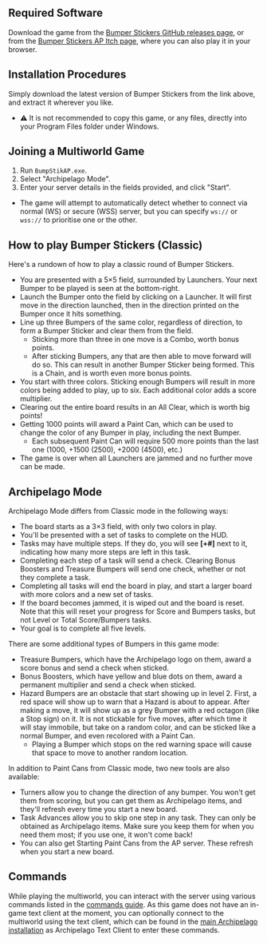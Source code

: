 ## Required Software

Download the game from the [Bumper Stickers GitHub releases page](https://github.com/FelicitusNeko/FlixelBumpStik/releases), or from the [Bumper Stickers AP Itch page](https://kewliomzx.itch.io/bumpstik-ap), where you can also play it in your browser.

## Installation Procedures

Simply download the latest version of Bumper Stickers from the link above, and extract it wherever you like.

- ⚠️ It is not recommended to copy this game, or any files, directly into your Program Files folder under Windows.

## Joining a Multiworld Game

1. Run `BumpStikAP.exe`.
2. Select "Archipelago Mode".
3. Enter your server details in the fields provided, and click "Start".
  - The game will attempt to automatically detect whether to connect via normal (WS) or secure (WSS) server, but you can specify `ws://` or `wss://` to prioritise one or the other.

## How to play Bumper Stickers (Classic)

Here's a rundown of how to play a classic round of Bumper Stickers.
- You are presented with a 5×5 field, surrounded by Launchers. Your next Bumper to be played is seen at the bottom-right.
- Launch the Bumper onto the field by clicking on a Launcher. It will first move in the direction launched, then in the direction printed on the Bumper once it hits something.
- Line up three Bumpers of the same color, regardless of direction, to form a Bumper Sticker and clear them from the field.
  - Sticking more than three in one move is a Combo, worth bonus points.
  - After sticking Bumpers, any that are then able to move forward will do so. This can result in another Bumper Sticker being formed. This is a Chain, and is worth even more bonus points.
- You start with three colors. Sticking enough Bumpers will result in more colors being added to play, up to six. Each additional color adds a score multiplier.
- Clearing out the entire board results in an All Clear, which is worth big points!
- Getting 1000 points will award a Paint Can, which can be used to change the color of any Bumper in play, including the next Bumper.
  - Each subsequent Paint Can will require 500 more points than the last one (1000, +1500 (2500), +2000 (4500), etc.)
- The game is over when all Launchers are jammed and no further move can be made.

## Archipelago Mode

Archipelago Mode differs from Classic mode in the following ways:
- The board starts as a 3×3 field, with only two colors in play.
- You'll be presented with a set of tasks to complete on the HUD.
- Tasks may have multiple steps. If they do, you will see **[+#]** next to it, indicating how many more steps are left in this task.
- Completing each step of a task will send a check. Clearing Bonus Boosters and Treasure Bumpers will send one check, whether or not they complete a task.
- Completing all tasks will end the board in play, and start a larger board with more colors and a new set of tasks.
- If the board becomes jammed, it is wiped out and the board is reset. Note that this will reset your progress for Score and Bumpers tasks, but not Level or Total Score/Bumpers tasks.
- Your goal is to complete all five levels.

There are some additional types of Bumpers in this game mode:
- Treasure Bumpers, which have the Archipelago logo on them, award a score bonus and send a check when sticked.
- Bonus Boosters, which have yellow and blue dots on them, award a permanent multiplier and send a check when sticked.
- Hazard Bumpers are an obstacle that start showing up in level 2. First, a red space will show up to warn that a Hazard is about to appear. After making a move, it will show up as a grey Bumper with a red octagon (like a Stop sign) on it. It is not stickable for five moves, after which time it will stay immobile, but take on a random color, and can be sticked like a normal Bumper, and even recolored with a Paint Can.
  - Playing a Bumper which stops on the red warning space will cause that space to move to another random location.

In addition to Paint Cans from Classic mode, two new tools are also available:
- Turners allow you to change the direction of any bumper. You won't get them from scoring, but you can get them as Archipelago items, and they'll refresh every time you start a new board.
- Task Advances allow you to skip one step in any task. They can only be obtained as Archipelago items. Make sure you keep them for when you need them most; if you use one, it won't come back!
- You can also get Starting Paint Cans from the AP server. These refresh when you start a new board.

## Commands

While playing the multiworld, you can interact with the server using various commands listed in the [commands guide](/tutorial/Archipelago/commands/en). As this game does not have an in-game text client at the moment, you can optionally connect to the multiworld using the text client, which can be found in the [main Archipelago installation](https://github.com/ArchipelagoMW/Archipelago/releases) as Archipelago Text Client to enter these commands.

